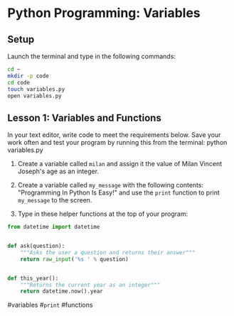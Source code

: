 # Python Programming: Variables

## Setup

Launch the terminal and type in the following commands:

```bash
cd ~
mkdir -p code
cd code
touch variables.py
open variables.py
```

## Lesson 1: Variables and Functions

In your text editor, write code to meet the requirements below.
Save your work often and test your program by running this from the terminal:
python variables.py

1. Create a variable called `milan` and assign it the value of
   Milan Vincent Joseph's age as an integer.

1. Create a variable called `my_message` with the following contents:
   "Programming In Python Is Easy!" and use the `print` function to
   print `my_message` to the screen.

1. Type in these helper functions at the top of your program:

```python
from datetime import datetime


def ask(question):
    """Asks the user a question and returns their answer"""
    return raw_input('%s ' % question)


def this_year():
    """Returns the current year as an integer"""
    return datetime.now().year
```

#variables #`print` #functions

